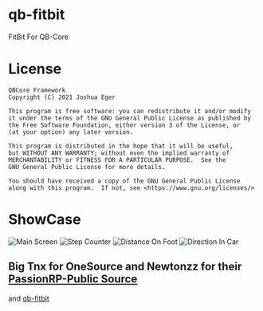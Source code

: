# qb-fitbit
FitBit For QB-Core

# License

    QBCore Framework
    Copyright (C) 2021 Joshua Eger

    This program is free software: you can redistribute it and/or modify
    it under the terms of the GNU General Public License as published by
    the Free Software Foundation, either version 3 of the License, or
    (at your option) any later version.

    This program is distributed in the hope that it will be useful,
    but WITHOUT ANY WARRANTY; without even the implied warranty of
    MERCHANTABILITY or FITNESS FOR A PARTICULAR PURPOSE.  See the
    GNU General Public License for more details.

    You should have received a copy of the GNU General Public License
    along with this program.  If not, see <https://www.gnu.org/licenses/>



# ShowCase
![Main Screen](https://cdn.discordapp.com/attachments/910613937555406868/911735554826194974/unknown.png)
![Step Counter](https://cdn.discordapp.com/attachments/910613937555406868/911735628457205860/unknown.png)
![Distance On Foot](https://cdn.discordapp.com/attachments/910613937555406868/911735949266935828/unknown.png)
![Direction In Car](https://cdn.discordapp.com/attachments/910613937555406868/911736093576142868/unknown.png)


## Big Tnx for OneSource and Newtonzz for their [PassionRP-Public Source](https://github.com/Newtonzz/PassionRP-Public) 
and [qb-fitbit](https://github.com/qbcore-framework/qb-fitbit)
